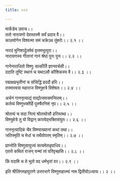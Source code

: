 ```yaml
---
title: ००२

---
```

मार्कंडेय उवाच।।  
ततो नारायणो देवस्तस्मै सर्वं प्रदाय वै।।  
कालयोगेन विश्वत्मा समं चक्रेऽथ तुंबरोः।। २.१ ।।  
  
नारदं मुनिशार्दूलमेवं वृत्तमभूत्पुरा।।  
नारायणस्य गीतानां गानं श्रेष्ठं पुनः पुनः।। २.२ ।।  
  
गानेनाराधितो विष्णुः सत्कीर्ति ज्ञानवर्चसी।।  
ददाति तुष्टिं स्थानं च यथाऽसौ कौशिकस्य वै।। २.३ ।।  
  
पद्माक्षप्रभृतीनां च संसिद्धिं प्रददौ हरिः।।  
तस्मात्त्वया महाराज विष्णुक्षत्रे विशेषतः।। २.४ ।।  
  
अर्चनं गाननृत्याद्यं वाद्योत्सवसमन्वितम्।।  
कर्तव्यं विष्णुभक्तैर्हि पुरुषैरनिशं नृप।। २.५ ।।  
  
श्रोतव्यं च सदा नित्यं श्रोतव्योसौ हरिस्तथा।।  
विष्णुक्षेत्रे तु यो विद्वान् कारयेद्भक्तिसंयुतः।। २.६ ।।  
  
गाननृत्यादिकं चैव विष्ण्वाख्यानां कथां तथा।।  
जतिस्मृतिं च मेधां च तथैवोपरम् स्मृतिम्।। २.७ ।।  
  
प्राप्नोति विष्णुसायुज्यं सत्यमेतन्नृपाधिप।।  
एतत्ते कथितं राजन् यन्मां त्वं परिपृच्छसि।। २.८ ।।  
  
किं वदामि च ते भूतो वद धर्मभृतां वर।। २.९ ।।  
  
इति श्रीलिंगमहापुराणे उत्तरभागे विष्णुमाहात्म्यं नाम द्वितीयोऽध्यायः।। २ ।।